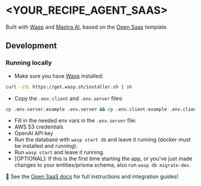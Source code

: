 # <YOUR_RECIPE_AGENT_SAAS>

Built with [Wasp](https://wasp.sh) and [Mastra AI](https://mastra.ai), based on the [Open Saas](https://opensaas.sh) template.

## Development

### Running locally

 - Make sure you have [Wasp](https://wasp.sh) installed:
 ```bash
 curl -sSL https://get.wasp.sh/installer.sh | sh
 ```
 - Copy the `.env.client` and `.env.server` files:
```bash
cp .env.server.example .env.server && cp .env.client.example .env.client
```
 - Fill in the needed env vars in the `.env.server` file:
  - AWS S3 credentials
  - OpenAI API key
 - Run the database with `wasp start db` and leave it running (docker must be installed and running).
 - Run `wasp start` and leave it running.
 - [OPTIONAL]: If this is the first time starting the app, or you've just made changes to your entities/prisma schema, also run `wasp db migrate-dev`.

🤠 See the [Open SaaS docs](https://docs.opensaas.sh) for full instructions and integration guides!
